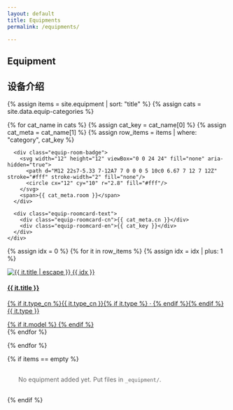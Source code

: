 ```yaml
---
layout: default
title: Equipments
permalink: /equipments/

---
```


<!-- Hero -->
<section class="equip-hero">
  <h1 class="equip-ghost">Equipment</h1>
  <h2 class="equip-title">设备介绍</h2>
</section>

{% assign items = site.equipment | sort: "title" %}
{% assign cats = site.data.equip-categories %}

{% for cat_name in cats %}
  {% assign cat_key = cat_name[0] %}
  {% assign cat_meta = cat_name[1] %}
  {% assign row_items = items | where: "category", cat_key %}

  <section class="equip-row">
  <!-- BLUE ROOM TILE (first cell of the row) -->
  <div class="equip-roomcard">
    <div class="equip-roomcard-media"
         {% if cat_meta.bg %}style="background-image:url('{{ cat_meta.bg | relative_url }}')" {% endif %}>
      <div class="equip-roomcard-tint"></div>

      <div class="equip-room-badge">
        <svg width="12" height="12" viewBox="0 0 24 24" fill="none" aria-hidden="true">
          <path d="M12 22s7-5.33 7-12A7 7 0 0 0 5 10c0 6.67 7 12 7 12Z" stroke="#fff" stroke-width="2" fill="none"/>
          <circle cx="12" cy="10" r="2.8" fill="#fff"/>
        </svg>
        <span>{{ cat_meta.room }}</span>
      </div>

      <div class="equip-roomcard-text">
        <div class="equip-roomcard-cn">{{ cat_meta.cn }}</div>
        <div class="equip-roomcard-en">{{ cat_key }}</div>
      </div>
    </div>
  </div>

  <!-- EQUIPMENT CARDS (numbered 1,2,3,...) -->
{% assign idx = 0 %}
{% for it in row_items %}
  {% assign idx = idx | plus: 1 %}
  <a class="equip-card equip-card--numbered" href="{{ it.url | relative_url }}">
    <div class="equip-media">
      <img src="{{ it.thumb | relative_url }}" alt="{{ it.title | escape }}">
      <span class="equip-number">{{ idx }}</span>
    </div>
    <div class="equip-meta">
      <h4 class="equip-name">{{ it.title }}</h4>
      <p class="equip-sub">
        {% if it.type_cn %}{{ it.type_cn }}{% if it.type %} · {% endif %}{% endif %}
        {{ it.type }}
      </p>
      {% if it.model %}
      {% endif %}
    </div>
  </a>
{% endfor %}
</section>

{% endfor %}

{% if items == empty %}
  <p style="padding:1rem 5%;color:#666">No equipment added yet. Put files in <code>_equipment/</code>.</p>
{% endif %}
